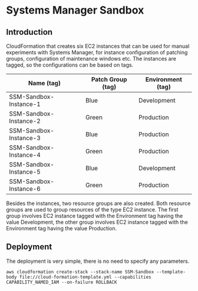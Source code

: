 # Systems Manager Sandbox

## Introduction
CloudFormation that creates six EC2 instances that can be used for manual experiments with Systems Manager, for instance configuration of patching groups, configuration of maintenance windows etc. The instances are tagged, so the configurations can be based on tags.

| Name (tag)             | Patch Group (tag)  | Environment (tag) |
| ---------------------- | ------------------ | ----------------- |
| SSM-Sandbox-Instance-1 | Blue               | Development       |
| SSM-Sandbox-Instance-2 | Green              | Production        |
| SSM-Sandbox-Instance-3 | Blue               | Production        |
| SSM-Sandbox-Instance-4 | Green              | Production        |
| SSM-Sandbox-Instance-5 | Blue               | Development       |
| SSM-Sandbox-Instance-6 | Green              | Production        |

Besides the instances, two resource groups are also created. Both resource groups are used to group resources of the type EC2 instance. The first group involves EC2 instance tagged with the Environment tag having the value Development, the other group involves EC2 instance tagged with the Environment tag having the value Production.

## Deployment
The deployment is very simple, there is no need to specify any parameters.
```
aws cloudformation create-stack --stack-name SSM-Sandbox --template-body file://cloud-formation-template.yml --capabilities CAPABILITY_NAMED_IAM --on-failure ROLLBACK
```
